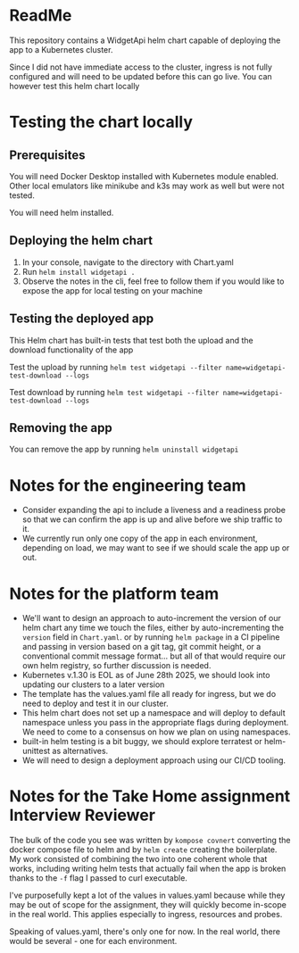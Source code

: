 # ReadMe

This repository contains a WidgetApi helm chart capable of deploying the app to a Kubernetes cluster.

Since I did not have immediate access to the cluster, ingress is not fully configured and will need to be updated before this can go live. You can however test this helm chart locally 

# Testing the chart locally

## Prerequisites

You will need Docker Desktop installed with Kubernetes module enabled. Other local emulators like minikube and k3s may work as well but were not tested. 

You will need helm installed.

## Deploying the helm chart

1. In your console, navigate to the directory with Chart.yaml
2. Run `helm install widgetapi .`
3. Observe the notes in the cli, feel free to follow them if you would like to expose the app for local testing on your machine

## Testing the deployed app

This Helm chart has built-in tests that test both the upload and the download functionality of the app

Test the upload by running `helm test widgetapi --filter name=widgetapi-test-download --logs`

Test download by running `helm test widgetapi --filter name=widgetapi-test-download --logs`

## Removing the app

You can remove the app by running `helm uninstall widgetapi`

# Notes for the engineering team

* Consider expanding the api to include a liveness and a readiness probe so that we can confirm the app is up and alive before we ship traffic to it.
* We currently run only one copy of the app in each environment, depending on load, we may want to see if we should scale the app up or out.

 # Notes for the platform team

 * We'll want to design an approach to auto-increment the version of our helm chart any time we touch the files, either by auto-incrementing the `version` field in `Chart.yaml`. or by running `helm package` in a CI pipeline and passing in version based on a git tag, git commit height, or a conventional commit message format... but all of that would require our own helm registry, so further discussion is needed.
 * Kubernetes v.1.30 is EOL as of June 28th 2025, we should look into updating our clusters to a later version
 * The template has the values.yaml file all ready for ingress, but we do need to deploy and test it in our cluster. 
 * This helm chart does not set up a namespace and will deploy to default namespace unless you pass in the appropriate flags during deployment. We need to come to a consensus on how we plan on using namespaces.
 * built-in helm testing is a bit buggy, we should explore terratest or helm-unittest as alternatives.
 * We will need to design a deployment approach using our CI/CD tooling.


# Notes for the Take Home assignment Interview Reviewer

The bulk of the code you see was written by `kompose covnert` converting the docker compose file to helm and by `helm create` creating the boilerplate. My work consisted of combining the two into one coherent whole that works, including writing helm tests that actually fail when the app is broken thanks to the `-f` flag I passed to curl executable.

I've purposefully kept a lot of the values in values.yaml because while they may be out of scope for the assignment, they will quickly become in-scope in the real world. This applies especially to ingress, resources and probes.

Speaking of values.yaml, there's only one for now. In the real world, there would be several - one for each environment.